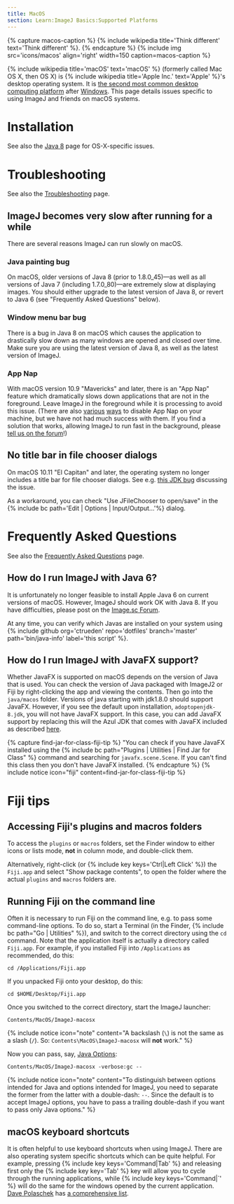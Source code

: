 ```yaml
---
title: MacOS
section: Learn:ImageJ Basics:Supported Platforms
---
```


{% capture macos-caption %}
{% include wikipedia title='Think different' text='Think different' %}.
{% endcapture %}
{% include img src='icons/macos' align='right' width=150 caption=macos-caption %}

{% include wikipedia title='macOS' text='macOS' %} (formerly called Mac OS X, then OS X) is {% include wikipedia title='Apple Inc.' text='Apple' %}'s desktop operating system. It is [the second most common desktop computing platform](https://www.netmarketshare.com/operating-system-market-share.aspx) after [Windows](/platforms/windows). This page details issues specific to using ImageJ and friends on macOS systems.

# Installation

See also the [Java 8](/news/2016-05-10-imagej-howto-java-8-java-6-java-3d) page for OS-X-specific issues.

# Troubleshooting

See also the [Troubleshooting](/learn/troubleshooting) page.

## ImageJ becomes very slow after running for a while

There are several reasons ImageJ can run slowly on macOS.

### Java painting bug

On macOS, older versions of Java 8 (prior to 1.8.0_45)—as well as all versions of Java 7 (including 1.7.0_80)—are extremely slow at displaying images. You should either upgrade to the latest version of Java 8, or revert to Java 6 (see "Frequently Asked Questions" below).

### Window menu bar bug

There is a bug in Java 8 on macOS which causes the application to drastically slow down as many windows are opened and closed over time. Make sure you are using the latest version of Java 8, as well as the latest version of ImageJ.

### App Nap

With macOS version 10.9 "Mavericks" and later, there is an "App Nap" feature which dramatically slows down applications that are not in the foreground. Leave ImageJ in the foreground while it is processing to avoid this issue. (There are also [various](http://osxdaily.com/2014/05/13/disable-app-nap-mac-os-x/) [ways](http://www.cultofmac.com/274396/disable-app-nap-specific-apps-os-x-tips/) to disable App Nap on your machine, but we have not had much success with them. If you find a solution that works, allowing ImageJ to run fast in the background, please [tell us on the forum](http://forum.imagej.net/)!)

## No title bar in file chooser dialogs

On macOS 10.11 "El Capitan" and later, the operating system no longer includes a title bar for file chooser dialogs. See e.g. [this JDK bug](https://bugs.openjdk.java.net/browse/JDK-8136427) discussing the issue.

As a workaround, you can check "Use JFileChooser to open/save" in the {% include bc path='Edit | Options | Input/Output...'%} dialog.

# Frequently Asked Questions

See also the [Frequently Asked Questions](/learn/faq) page.

## How do I run ImageJ with Java 6?

It is unfortunately no longer feasible to install Apple Java 6 on current versions of macOS. However, ImageJ should work OK with Java 8. If you have difficulties, please post on the [Image.sc Forum](https://forum.image.sc/).

At any time, you can verify which Javas are installed on your system using {% include github org='ctrueden' repo='dotfiles' branch='master' path='bin/java-info' label='this script' %}.

## How do I run ImageJ with JavaFX support?

Whether JavaFX is supported on macOS depends on the version of Java that is used. You can check the version of Java packaged with ImageJ2 or Fiji by right-clicking the app and viewing the contents. Then go into the `java/macos` folder. Versions of java starting with jdk1.8.0 should support JavaFX. However, if you see the default upon installation, `adoptopenjdk-8.jdk`, you will not have JavaFX support. In this case, you can add JavaFX support by replacing this will the Azul JDK that comes with JavaFX included as described [here](https://forum.image.sc/t/44030/17). 

{% capture find-jar-for-class-fiji-tip %}
"You can check if you have JavaFX installed using the {% include bc path="Plugins | Utilities | Find Jar for Class" %} command and searching for `javafx.scene.Scene`. If you can't find this class then you don't have JavaFX installed.
{% endcapture %}
{% include notice icon="fiji" content=find-jar-for-class-fiji-tip %}

# Fiji tips

## Accessing Fiji's plugins and macros folders

To access the `plugins` or `macros` folders, set the Finder window to either icons or lists mode, **not** in column mode, and double-click them.

Alternatively, right-click (or {% include key keys='Ctrl|Left Click' %}) the `Fiji.app` and select "Show package contents", to open the folder where the actual `plugins` and `macros` folders are.

## Running Fiji on the command line

Often it is necessary to run Fiji on the command line, e.g. to pass some command-line options. To do so, start a Terminal (in the Finder, {% include bc path="Go | Utilities" %}), and switch to the correct directory using the `cd` command. Note that the application itself is actually a directory called `Fiji.app`. For example, if you installed Fiji into `/Applications` as recommended, do this:
```
cd /Applications/Fiji.app
```
If you unpacked Fiji onto your desktop, do this:
```
cd $HOME/Desktop/Fiji.app
```
Once you switched to the correct directory, start the ImageJ launcher:
```
Contents/MacOS/ImageJ-macosx
```
{% include notice icon="note" content="A backslash (`\`) is not the same as a slash (`/`). So: `Contents\MacOS\ImageJ-macosx` will **not** work." %}

Now you can pass, say, [Java Options](Java_Options):
```
Contents/MacOS/ImageJ-macosx -verbose:gc --
```
{% include notice icon="note" content="To distinguish between options intended for Java and options intended for ImageJ, you need to separate the former from the latter with a double-dash: `--`. Since the default is to accept ImageJ options, you have to pass a trailing double-dash if you want to pass only Java options." %}

## macOS keyboard shortcuts

It is often helpful to use keyboard shortcuts when using ImageJ. There are also operating system specific shortcuts which can be quite helpful. For example, pressing {% include key keys='Command|Tab' %} and releasing first only the {% include key key='Tab' %} key will allow you to cycle through the running applications, while {% include key keys='Command|\`' %} will do the same for the windows opened by the current application. [Dave Polaschek](http://davespicks.com/) has [a comprehensive list](http://davespicks.com/writing/programming/mackeys.html).
